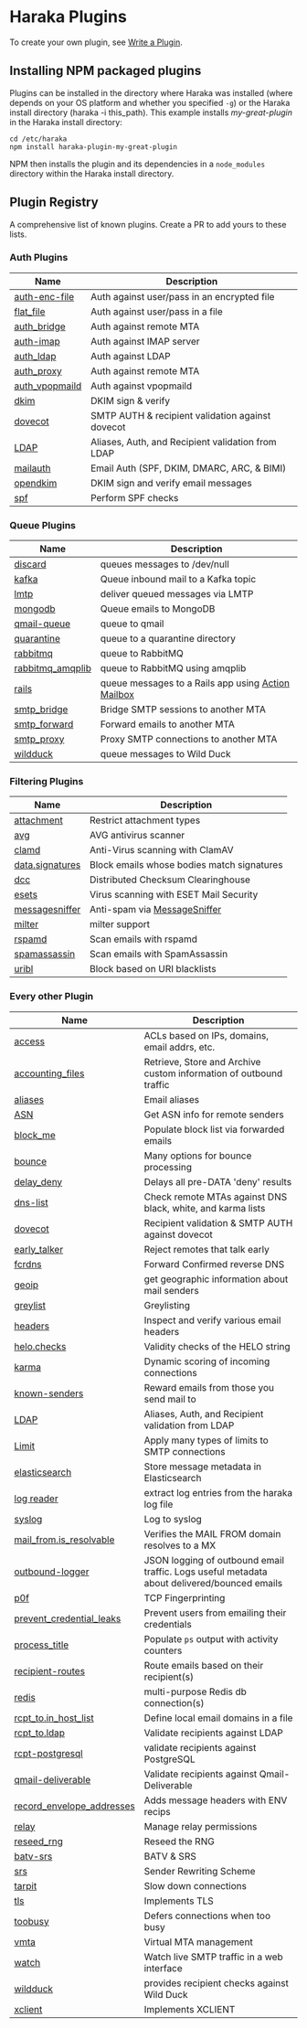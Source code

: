 # Haraka Plugins

To create your own plugin, see [Write a Plugin][write-plugin].

## Installing NPM packaged plugins

Plugins can be installed in the directory where Haraka was installed (where depends on your OS platform and whether you specified `-g`) or the Haraka install directory (haraka -i this\_path). This example installs _my-great-plugin_ in the Haraka install directory:

```
cd /etc/haraka
npm install haraka-plugin-my-great-plugin
```

NPM then installs the plugin and its dependencies in a `node_modules` directory within the Haraka install directory.

## Plugin Registry

A comprehensive list of known plugins. Create a PR to add yours to these lists.

### Auth Plugins

| Name                             | Description                                       |
| -------------------------------- | ------------------------------------------------- |
| [auth-enc-file][url-authencflat] | Auth against user/pass in an encrypted file       |
| [flat_file][url-authflat]        | Auth against user/pass in a file                  |
| [auth_bridge][url-authbridge]    | Auth against remote MTA                           |
| [auth-imap][url-auth-imap]       | Auth against IMAP server                          |
| [auth_ldap][url-auth-ldap]       | Auth against LDAP                                 |
| [auth_proxy][url-authproxy]      | Auth against remote MTA                           |
| [auth_vpopmaild][url-authvpop]   | Auth against vpopmaild                            |
| [dkim][url-dkim]                 | DKIM sign & verify                                |
| [dovecot][url-dovecot]           | SMTP AUTH & recipient validation against dovecot  |
| [LDAP][url-ldap]                 | Aliases, Auth, and Recipient validation from LDAP |
| [mailauth][url-mailauth]         | Email Auth (SPF, DKIM, DMARC, ARC, & BIMI)        |
| [opendkim][url-opendkim]         | DKIM sign and verify email messages               |
| [spf][url-spf]                   | Perform SPF checks                                |

### Queue Plugins

| Name                             | Description                                                              |
| -------------------------------- | ------------------------------------------------------------------------ |
| [discard][url-qdisc]             | queues messages to /dev/null                                             |
| [kafka][url-kafka]               | Queue inbound mail to a Kafka topic                                      |
| [lmtp][url-qlmtp]                | deliver queued messages via LMTP                                         |
| [mongodb][mongo-url]             | Queue emails to MongoDB                                                  |
| [qmail-queue][url-qmail]         | queue to qmail                                                           |
| [quarantine][url-qquart]         | queue to a quarantine directory                                          |
| [rabbitmq][url-qrabbit]          | queue to RabbitMQ                                                        |
| [rabbitmq_amqplib][url-qrabbita] | queue to RabbitMQ using amqplib                                          |
| [rails][url-qrails]              | queue messages to a Rails app using [Action Mailbox][url-action-mailbox] |
| [smtp_bridge][url-qbridge]       | Bridge SMTP sessions to another MTA                                      |
| [smtp_forward][url-qforward]     | Forward emails to another MTA                                            |
| [smtp_proxy][url-qproxy]         | Proxy SMTP connections to another MTA                                    |
| [wildduck][url-wildduck]         | queue messages to Wild Duck                                              |

### Filtering Plugins

| Name                           | Description                                |
| ------------------------------ | ------------------------------------------ |
| [attachment][url-attach]       | Restrict attachment types                  |
| [avg][url-avg]                 | AVG antivirus scanner                      |
| [clamd][url-clamd]             | Anti-Virus scanning with ClamAV            |
| [data.signatures][url-sigs]    | Block emails whose bodies match signatures |
| [dcc][url-dcc]                 | Distributed Checksum Clearinghouse         |
| [esets][url-esets]             | Virus scanning with ESET Mail Security     |
| [messagesniffer][url-msgsniff] | Anti-spam via [MessageSniffer][url-ms]     |
| [milter][url-milter]           | milter support                             |
| [rspamd][url-rspamd]           | Scan emails with rspamd                    |
| [spamassassin][url-spamass]    | Scan emails with SpamAssassin              |
| [uribl][url-uribl]             | Block based on URI blacklists              |

### Every other Plugin

| Name                                       | Description                                                                                 |
| ------------------------------------------ | ------------------------------------------------------------------------------------------- |
| [access][url-access]                       | ACLs based on IPs, domains, email addrs, etc.                                               |
| [accounting_files][url-acc-files]          | Retrieve, Store and Archive custom information of outbound traffic                          |
| [aliases][url-aliases]                     | Email aliases                                                                               |
| [ASN][url-asn]                             | Get ASN info for remote senders                                                             |
| [block_me][url-blockme]                    | Populate block list via forwarded emails                                                    |
| [bounce][url-bounce]                       | Many options for bounce processing                                                          |
| [delay_deny][url-delay]                    | Delays all pre-DATA 'deny' results                                                          |
| [dns-list][url-dns-list]                   | Check remote MTAs against DNS black, white, and karma lists                                 |
| [dovecot][url-dovecot]                     | Recipient validation & SMTP AUTH against dovecot                                            |
| [early_talker][url-early]                  | Reject remotes that talk early                                                              |
| [fcrdns][url-fcrdns]                       | Forward Confirmed reverse DNS                                                               |
| [geoip][url-geoip]                         | get geographic information about mail senders                                               |
| [greylist][url-greylist]                   | Greylisting                                                                                 |
| [headers][url-headers]                     | Inspect and verify various email headers                                                    |
| [helo.checks][url-helo]                    | Validity checks of the HELO string                                                          |
| [karma][url-karma]                         | Dynamic scoring of incoming connections                                                     |
| [known-senders][url-known-senders]         | Reward emails from those you send mail to                                                   |
| [LDAP][url-ldap]                           | Aliases, Auth, and Recipient validation from LDAP                                           |
| [Limit][url-limit]                         | Apply many types of limits to SMTP connections                                              |
| [elasticsearch][url-elastic]               | Store message metadata in Elasticsearch                                                     |
| [log reader][url-logreader]                | extract log entries from the haraka log file                                                |
| [syslog][url-syslog]                       | Log to syslog                                                                               |
| [mail_from.is_resolvable][url-mfres]       | Verifies the MAIL FROM domain resolves to a MX                                              |
| [outbound-logger][url-outbound-logger]     | JSON logging of outbound email traffic. Logs useful metadata about delivered/bounced emails |
| [p0f][url-p0f]                             | TCP Fingerprinting                                                                          |
| [prevent_credential_leaks][url-creds]      | Prevent users from emailing their credentials                                               |
| [process_title][url-proctitle]             | Populate `ps` output with activity counters                                                 |
| [recipient-routes][url-rroutes]            | Route emails based on their recipient(s)                                                    |
| [redis][url-redis]                         | multi-purpose Redis db connection(s)                                                        |
| [rcpt_to.in_host_list][url-rhost]          | Define local email domains in a file                                                        |
| [rcpt_to.ldap][url-rcpt-ldap]              | Validate recipients against LDAP                                                            |
| [rcpt-postgresql][url-postgres]            | validate recipients against PostgreSQL                                                      |
| [qmail-deliverable][url-rqmd]              | Validate recipients against Qmail-Deliverable                                               |
| [record_envelope_addresses][url-recordenv] | Adds message headers with ENV recips                                                        |
| [relay][url-relay]                         | Manage relay permissions                                                                    |
| [reseed_rng][url-rng]                      | Reseed the RNG                                                                              |
| [batv-srs][url-batv]                       | BATV & SRS                                                                                  |
| [srs][url-srs]                             | Sender Rewriting Scheme                                                                     |
| [tarpit][url-tarpit]                       | Slow down connections                                                                       |
| [tls][url-tls]                             | Implements TLS                                                                              |
| [toobusy][url-toobusy]                     | Defers connections when too busy                                                            |
| [vmta][url-vmta]                           | Virtual MTA management                                                                      |
| [watch][url-watch]                         | Watch live SMTP traffic in a web interface                                                  |
| [wildduck][url-wildduck]                   | provides recipient checks against Wild Duck                                                 |
| [xclient][url-xclient]                     | Implements XCLIENT                                                                          |

<!-- URLs tucked safely out of the way -->

[write-plugin]: https://github.com/haraka/Haraka/wiki/Write-a-Plugin
[plugins-doc]: https://haraka.github.io/core/Plugins
[url-access]: https://github.com/haraka/haraka-plugin-access
[url-acc-files]: https://github.com/acharkizakaria/haraka-plugin-accounting-files/blob/master/README.md
[url-action-mailbox]: https://guides.rubyonrails.org/action_mailbox_basics.html
[url-aliases]: https://github.com/haraka/Haraka/blob/master/docs/plugins/aliases.md
[url-asn]: https://github.com/haraka/haraka-plugin-asn
[url-attach]: https://github.com/haraka/haraka-plugin-attachment
[url-authencflat]: https://github.com/AuspeXeu/haraka-plugin-auth-enc-file
[url-authflat]: https://github.com/haraka/Haraka/blob/master/docs/plugins/auth/flat_file.md
[url-authbridge]: https://github.com/haraka/Haraka/blob/master/docs/plugins/auth/auth_bridge.md
[url-auth-imap]: https://github.com/haraka/haraka-plugin-auth-imap
[url-auth-ldap]: https://github.com/haraka/haraka-plugin-auth-ldap
[url-authproxy]: https://github.com/haraka/Haraka/blob/master/docs/plugins/auth/auth_proxy.md
[url-authvpop]: https://github.com/haraka/Haraka/blob/master/docs/plugins/auth/auth_vpopmaild.md
[url-avg]: https://github.com/haraka/haraka-plugin-avg
[url-batv]: https://www.npmjs.com/package/haraka-plugin-batv
[url-scatter]: https://github.com/haraka/Haraka/blob/master/docs/plugins/backscatterer.md
[url-blockme]: https://github.com/haraka/Haraka/blob/master/docs/plugins/block_me.md
[url-bounce]: https://www.npmjs.com/package/haraka-plugin-bounce
[url-clamd]: https://github.com/haraka/haraka-plugin-clamd
[url-dovecot]: https://github.com/haraka/haraka-plugin-dovecot
[url-fcrdns]: https://github.com/haraka/haraka-plugin-fcrdns
[url-p0f]: https://github.com/haraka/haraka-plugin-p0f
[url-headers]: https://github.com/haraka/haraka-plugin-headers
[url-sigs]: https://github.com/haraka/Haraka/blob/master/docs/plugins/data.signatures.md
[url-uribl]: https://github.com/haraka/haraka-plugin-uribl
[url-dcc]: https://github.com/haraka/haraka-plugin-dcc
[url-delay]: https://github.com/haraka/Haraka/blob/master/docs/plugins/delay_deny.md
[url-dkim]: https://github.com/haraka/haraka-plugin-dkim
[url-opendkim]: https://www.npmjs.com/package/haraka-plugin-opendkim
[url-dns-list]: https://github.com/haraka/haraka-plugin-dns-list
[url-early]: https://github.com/haraka/Haraka/blob/master/docs/plugins/early_talker.md
[url-esets]: https://github.com/haraka/haraka-plugin-esets
[url-geoip]: https://github.com/haraka/haraka-plugin-geoip
[url-graph]: https://github.com/haraka/haraka-plugin-graph
[url-greylist]: https://github.com/haraka/haraka-plugin-greylist
[url-helo]: https://github.com/haraka/haraka-plugin-helo.checks
[url-karma]: https://github.com/haraka/haraka-plugin-karma
[url-known-senders]: https://github.com/haraka/haraka-plugin-known-senders
[url-elastic]: https://github.com/haraka/haraka-plugin-elasticsearch/
[url-syslog]: https://github.com/haraka/haraka-plugin-syslog
[url-ldap]: https://github.com/haraka/haraka-plugin-ldap
[url-limit]: https://github.com/haraka/haraka-plugin-limit
[url-logreader]: https://github.com/haraka/haraka-plugin-log-reader
[url-milter]: https://github.com/haraka/haraka-plugin-milter
[url-mfres]: https://github.com/haraka/Haraka/blob/master/docs/plugins/mail_from.is_resolvable.md
[url-msgsniff]: https://github.com/haraka/haraka-plugin-messagesniffer
[url-ms]: http://www.armresearch.com/Products/
[url-creds]: https://github.com/haraka/Haraka/blob/master/docs/plugins/prevent_credential_leaks.md
[url-postgres]: https://github.com/haraka/haraka-plugin-rcpt-postgresql
[url-proctitle]: https://github.com/haraka/Haraka/blob/master/docs/plugins/process_title.md
[url-qdisc]: https://github.com/haraka/Haraka/blob/master/docs/plugins/queue/discard.md
[url-qlmtp]: https://github.com/haraka/Haraka/blob/master/docs/plugins/queue/lmtp.md
[url-qmail]: https://github.com/haraka/Haraka/blob/master/docs/plugins/queue/qmail-queue.md
[url-qquart]: https://github.com/haraka/Haraka/blob/master/docs/plugins/queue/quarantine.md
[url-qrabbit]: https://github.com/haraka/Haraka/blob/master/docs/plugins/queue/rabbitmq.md
[url-qrabbita]: https://github.com/haraka/Haraka/blob/master/docs/plugins/queue/rabbitmq_amqplib.md
[url-qbridge]: https://github.com/haraka/Haraka/blob/master/docs/plugins/queue/smtp_bridge.md
[url-qforward]: https://github.com/haraka/Haraka/blob/master/docs/plugins/queue/smtp_forward.md
[url-qproxy]: https://github.com/haraka/Haraka/blob/master/docs/plugins/queue/smtp_proxy.md
[url-qrails]: https://github.com/mailprotector/haraka-plugin-queue-rails
[url-redis]: https://github.com/haraka/haraka-plugin-redis
[url-rhost]: https://github.com/haraka/Haraka/blob/master/docs/plugins/rcpt_to.in_host_list.md
[url-rcpt-ldap]: https://github.com/haraka/haraka-plugin-rcpt-ldap
[url-rqmd]: https://github.com/haraka/haraka-plugin-qmail-deliverable
[url-rroutes]: https://github.com/haraka/haraka-plugin-recipient-routes
[url-recordenv]: https://github.com/haraka/Haraka/blob/master/docs/plugins/record_envelope_addresses.md
[url-relay]: https://github.com/haraka/Haraka/blob/master/docs/plugins/relay.md
[url-rng]: https://github.com/haraka/Haraka/blob/master/docs/plugins/reseed_rng.md
[url-rspamd]: https://github.com/haraka/haraka-plugin-rspamd
[url-spamass]: https://github.com/haraka/haraka-plugin-spamassassin
[url-spf]: https://github.com/haraka/haraka-plugin-spf
[url-srs]: https://github.com/swerter/haraka-plugins/blob/master/plugins/srs.js
[url-tarpit]: https://github.com/haraka/Haraka/blob/master/docs/plugins/tarpit.md
[url-tls]: https://github.com/haraka/Haraka/blob/master/docs/plugins/tls.md
[url-toobusy]: https://github.com/haraka/Haraka/blob/master/docs/plugins/toobusy.md
[url-vmta]: https://github.com/haraka/haraka-plugin-vmta/blob/master/README.md
[url-watch]: https://github.com/haraka/haraka-plugin-watch
[url-wildduck]: https://github.com/nodemailer/haraka-plugin-wildduck
[url-xclient]: https://github.com/haraka/Haraka/blob/master/docs/plugins/xclient.md
[mongo-url]: https://github.com/Helpmonks/haraka-plugin-mongodb
[url-outbound-logger]: https://github.com/mr-karan/haraka-plugin-outbound-logger
[url-kafka]: https://github.com/benjamonnguyen/haraka-plugin-queue-kafka
[url-mailauth]: https://www.npmjs.com/package/haraka-plugin-mailauth
